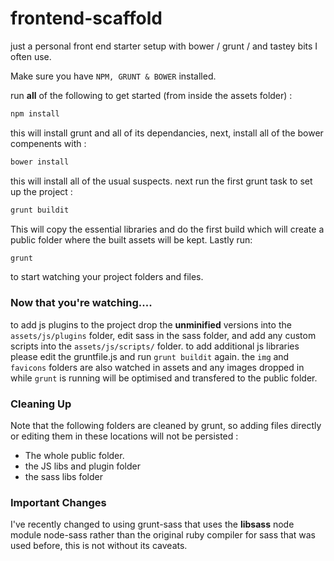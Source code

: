 frontend-scaffold
=================

just a personal front end starter setup with bower / grunt / and tastey bits I often use. 

Make sure you have `NPM, GRUNT & BOWER` installed.

run **all** of the following to get started (from inside the assets folder) : 

```bash
npm install
```

this will install grunt and all of its dependancies, next, install all of the bower compenents with :

```bash
bower install
```

this will install all of the usual suspects. next  run the first grunt task to set up the project :

```bash
grunt buildit
```

This will copy the essential libraries and do the first build which will create a public folder where the built assets will be kept.  Lastly run:

```bash
grunt
```
to start watching your project folders and files.


### Now that you're watching....
to add js plugins to the project drop the **unminified** versions into the `assets/js/plugins` folder, edit sass in the sass folder, and add any custom scripts into the `assets/js/scripts/` folder.  to add additional js libraries please edit the gruntfile.js and run `grunt buildit` again.  the `img` and `favicons` folders are also watched in assets and any images dropped in while `grunt` is running will be optimised and transfered to the public folder.

### Cleaning Up
Note that the following folders are cleaned by grunt, so adding files directly or editing them in these locations will not be persisted : 

* The whole public folder.
* the JS libs and plugin folder
* the sass libs folder

### Important Changes 
I've recently changed to using grunt-sass that uses the **libsass** node module node-sass rather than the original ruby compiler for sass that was used before, this is not without its caveats.





